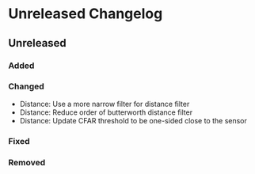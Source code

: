 # Unreleased Changelog

## Unreleased

### Added

### Changed
- Distance: Use a more narrow filter for distance filter
- Distance: Reduce order of butterworth distance filter
- Distance: Update CFAR threshold to be one-sided close to the sensor

### Fixed

### Removed
